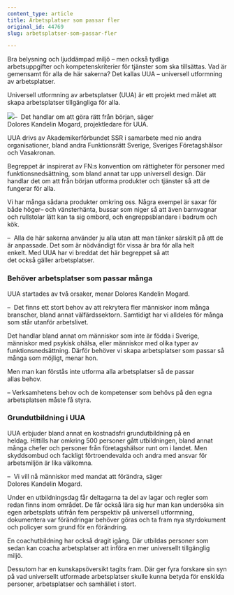 ```yaml
---
content_type: article
title: Arbetsplatser som passar fler
original_id: 44769
slug: arbetsplatser-som-passar-fler

---
```


Bra belysning och ljuddämpad miljö – men också tydliga arbetsuppgifter och kompetenskriterier för tjänster som ska tillsättas. Vad är gemensamt för alla de här sakerna? Det kallas UUA – universell utformning av arbetsplatser.  

Universell utformning av arbetsplatser (UUA) är ett projekt med målet att skapa arbetsplatser tillgängliga för alla. 

[![](https://www.suntarbetsliv.se/wp-content/uploads/2020/02/200x220-dolores-kandelin-mogard.jpg)](https://www.suntarbetsliv.se/wp-content/uploads/2020/02/200x220-dolores-kandelin-mogard.jpg)–  Det handlar om att göra rätt från början, säger Dolores Kandelin Mogard, projektledare för UUA.  

UUA drivs av Akademikerförbundet SSR i samarbete med nio andra organisationer, bland andra Funktionsrätt Sverige, Sveriges Företagshälsor och Vasakronan.  

Begreppet är inspirerat av FN:s konvention om rättigheter för personer med funktionsnedsättning, som bland annat tar upp universell design. Där handlar det om att från början utforma produkter och tjänster så att de fungerar för alla. 

Vi har många sådana produkter omkring oss. Några exempel är saxar för både höger– och vänsterhänta, bussar som niger så att även barnvagnar och rullstolar lätt kan ta sig ombord, och engreppsblandare i badrum och kök.  

–  Alla de här sakerna använder ju alla utan att man tänker särskilt på att de är anpassade. Det som är nödvändigt för vissa är bra för alla helt enkelt. Med UUA har vi breddat det här begreppet så att det också gäller arbetsplatser.  

### Behöver arbetsplatser som passar många

UUA startades av två orsaker, menar Dolores Kandelin Mogard.  

–  Det finns ett stort behov av att rekrytera fler människor inom många branscher, bland annat välfärdssektorn. Samtidigt har vi alldeles för många som står utanför arbetslivet.  

Det handlar bland annat om människor som inte är födda i Sverige, människor med psykisk ohälsa, eller människor med olika typer av funktionsnedsättning. Därför behöver vi skapa arbetsplatser som passar så många som möjligt, menar hon.  

Men man kan förstås inte utforma alla arbetsplatser så de passar allas behov. 

– Verksamhetens behov och de kompetenser som behövs på den egna arbetsplatsen måste få styra. 

### Grundutbildning i UUA

UUA erbjuder bland annat en kostnadsfri grundutbildning på en heldag. Hittills har omkring 500 personer gått utbildningen, bland annat många chefer och personer från företagshälsor runt om i landet. Men skyddsombud och fackligt förtroendevalda och andra med ansvar för arbetsmiljön är lika välkomna.  

–  Vi vill nå människor med mandat att förändra, säger Dolores Kandelin Mogard.  

Under en utbildningsdag får deltagarna ta del av lagar och regler som redan finns inom området. De får också lära sig hur man kan undersöka sin egen arbetsplats utifrån fem perspektiv på universell utformning, dokumentera var förändringar behöver göras och ta fram nya styrdokument och policyer som grund för en förändring.  

En coachutbildning har också dragit igång. Där utbildas personer som sedan kan coacha arbetsplatser att införa en mer universellt tillgänglig miljö.  

Dessutom har en kunskapsöversikt tagits fram. Där ger fyra forskare sin syn på vad universellt utformade arbetsplatser skulle kunna betyda för enskilda personer, arbetsplatser och samhället i stort.

